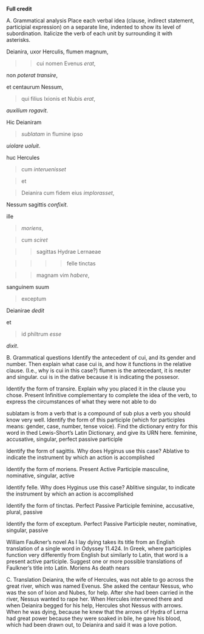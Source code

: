 **Full credit**

A. Grammatical analysis
Place each verbal idea (clause, indirect statement, participial expression) on a separate line, indented to show its level of subordination. Italicize the verb of each unit by surrounding it with asterisks.

Deianira, uxor Herculis, flumen magnum, 

>>cui nomen Evenus *erat*, 

non *poterat* *transire*, 

et centaurum Nessum, 

>qui filius Ixionis et Nubis *erat*, 

*auxilium* *rogavit*. 

Hic Deianiram 

>*sublatam*  in flumine ipso 

*uiolare* *uoluit*. 

huc Hercules 

>cum *interuenisset* 

>et 

>Deianira cum fidem eius *implorasset*, 

Nessum sagittis *confixit*.

ille 

>*moriens*, 

>cum *sciret* 

>>sagittas Hydrae Lernaeae 

>>>>felle tinctas 

>>magnam vim *habere*, 

sanguinem suum 

>exceptum 

Deianirae *dedit* 

et 

>id philtrum *esse* 

*dixit*.

B. Grammatical questions
Identify the antecedent of cui, and its gender and number. Then explain what case cui is, and how it functions in the relative clause. (I.e., why is cui in this case?) flumen is the antecedant, it is neuter and singular. cui is in the dative because it is indicating the possesor.

Identify the form of transire. Explain why you placed it in the clause you chose. Present Infinitive complementary to complete the idea of the verb, to express the circumstances of what they were not able to do

sublatam is from a verb that is a compound of sub plus a verb you should know very well. Identify the form of this participle (which for participles means: gender, case, number, tense voice). Find the dictionary entry for this word in thed Lewis-Short’s Latin Dictionary, and give its URN here. feminine, accusative, singular, perfect passive participle

Identify the form of sagittis. Why does Hyginus use this case? Ablative to indicate the instrument by which an action is accomplished

Identify the form of moriens. Present Active Participle masculine, nominative, singular, active

Identify felle. Why does Hyginus use this case? Ablitive singular, to indicate the instrument by which an action is accomplished

Identify the form of tinctas. Perfect Passive Participle feminine, accusative, plural, passive 

Identify the form of exceptum. Perfect Passive Participle neuter, nominative, singular, passive

William Faulkner’s novel As I lay dying takes its title from an English translation of a single word in Odyssey 11.424. In Greek, where participles function very differently from English but similarly to Latin, that word is a present active participle. Suggest one or more possible translations of Faulkner’s title into Latin. Moriens As death nears

C. Translation 
Deianira, the wife of Hercules, was not able to go across the great river, which was named Evenus. She asked the centaur Nessus, who was the son of Ixion and Nubes, for help.
After she had been carried in the river, Nessus wanted to rape her.
When Hercules intervened there and when Deianira begged for his help, Hercules shot Nessus with arrows.
When he was dying, because he knew that the arrows of Hydra of Lerna had great power because they were soaked in bile, he gave his blood, which had been drawn out, to Deianira and said it was a love potion.
